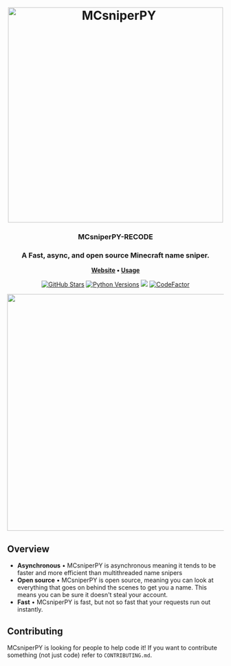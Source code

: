 <h1 align="center">
	<img
		width="500"
		alt="MCsniperPY"
		src="https://i.imgur.com/hl7h1ta.png?sanitize=true">
</h1>

<h3 align="center">
	MCsniperPY-RECODE
</h3>

<h3 align="center">
    A Fast, async, and open source Minecraft name sniper.
</h3>

<p align="center">
	<strong>
		<a href="https://mcsniperpy.github.io/">Website</a>
		•
		<a href="https://">Usage</a>
	</strong>
</p>
<p align="center">
	<a href="https://github.com/MCsniperPY/MCsniperPY">
	<img
		alt="GitHub Stars"
		src="https://img.shields.io/github/stars/MCsniperPY/MCsniperPY?color=%2370a1d2&label=Stars%20%E2%AD%90"></a>
	<a href="https://python.org/download"><img
		alt="Python Versions"
		src="https://img.shields.io/badge/Python%20Versions%20%F0%9F%90%8D-3.7%20%7C%203.8-%2370a1d2"></a>
		<a href="https://mcsniperpy.github.io/discord"><img src="https://img.shields.io/discord/734794891258757160?color=%2370a1d2&label=Discord&logo=discord&logoColor=white"></a>
		<a href="https://www.codefactor.io/repository/github/mcsniperpy/mcsniperpy/overview/recode"><img src="https://www.codefactor.io/repository/github/mcsniperpy/mcsniperpy/badge/recode" alt="CodeFactor" /></a>
</p>

<p align="center">
	<img src="https://i.imgur.com/5PUNwfR.gif" width="550">
</p>

## Overview

- **Asynchronous**  • MCsniperPY is asynchronous meaning it tends to be faster and more efficient than multithreaded name snipers
- **Open source** • MCsniperPY is open source, meaning you can look at everything that goes on behind the scenes to get you a name. This means you can be sure it doesn't steal your account.
- **Fast** • MCsniperPY is fast, but not so fast that your requests run out instantly.

## Contributing

MCsniperPY is looking for people to help code it! If you want to contribute something (not just code) refer to `CONTRIBUTING.md`.

